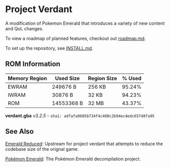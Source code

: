 # Project Verdant

A modification of Pokemon Emerald that introduces a variety of new content and QoL changes.

To view a roadmap of planned features, checkout out [roadmap.md](docs/roadmap.md).

To set up the repository, see [INSTALL.md](INSTALL.md).

## ROM Information

| **Memory Region** | **Used Size** | **Region Size** | **% Used** |
|-|-|-|-|
| EWRAM | 249676 B | 256 KB | 95.24% |
| IWRAM | 30876 B | 32 KB | 94.23% |
| ROM | 14553368 B | 32 MB | 43.37% |

**verdant.gba** _v3.2.5_  - `sha1: adfafa9685b734f4c408c2b94ec4edc65748fa95`

## See Also
[Emerald Reduced](https://github.com/wheeler-cs/emerald-reduced): Upstream for project verdant that attempts to reduce the codebase size of the orignal game.

[Pokémon Emerald](https://github.com/pret/pokeemerald): The Pokémon Emerald decompilation project.
